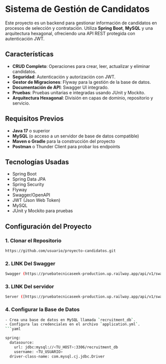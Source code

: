 # Sistema de Gestión de Candidatos

Este proyecto es un backend para gestionar información de candidatos en procesos de selección y contratación. Utiliza **Spring Boot**, **MySQL** y una arquitectura hexagonal, ofreciendo una API REST protegida con autenticación JWT.

## Características

- **CRUD Completo**: Operaciones para crear, leer, actualizar y eliminar candidatos.
- **Seguridad**: Autenticación y autorización con JWT.
- **Gestor de Migraciones**: Flyway para la gestión de la base de datos.
- **Documentación de API**: Swagger UI integrado.
- **Pruebas**: Pruebas unitarias e integradas usando JUnit y Mockito.
- **Arquitectura Hexagonal**: División en capas de dominio, repositorio y servicio.

## Requisitos Previos

- **Java 17** o superior
- **MySQL** (o acceso a un servidor de base de datos compatible)
- **Maven o Gradle** para la construcción del proyecto
- **Postman** o Thunder Client para probar los endpoints

## Tecnologías Usadas

- Spring Boot
- Spring Data JPA
- Spring Security
- Flyway
- Swagger/OpenAPI
- JWT (Json Web Token)
- MySQL
- JUnit y Mockito para pruebas

## Configuración del Proyecto

### 1. Clonar el Repositorio
```bash
https://github.com/usuario/proyecto-candidatos.git
```
### 2. LINK Del Swagger
```bash
Swagger (https://pruebatecnicaseek-production.up.railway.app/api/v1/swagger-ui/index.html#/)
```
### 3. LINK Del servidor 
```bash
Server ([https://pruebatecnicaseek-production.up.railway.app/api/v1/swagger-ui/index.html#/](https://pruebatecnicaseek-production.up.railway.app/api/v1/))
```

### 4. Configurar la Base de Datos
```bash
- Crea una base de datos en MySQL llamada `recruitment_db`.
- Configura las credenciales en el archivo `application.yml`.
```yaml

spring:
  datasource:
    url: jdbc:mysql://<TU_HOST>:3306/recruitment_db
    username: <TU_USUARIO>
  driver-class-name: com.mysql.cj.jdbc.Driver
```
